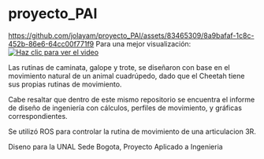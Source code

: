 # proyecto_PAI
https://github.com/jolayam/proyecto_PAI/assets/83465309/8a9bafaf-1c8c-452b-86e6-64cc00f771f9
Para una mejor visualización:
[![Haz clic para ver el video](https://img.youtube.com/vi/u8weWuxakLc/maxresdefault.jpg)](https://youtu.be/u8weWuxakLc)

Las rutinas de caminata, galope y trote, se diseñaron con base en el movimiento natural de un animal cuadrúpedo, dado que el Cheetah tiene sus propias rutinas de movimiento.

Cabe resaltar que dentro de este mismo repositorio se encuentra el informe de diseño de ingeniería con cálculos, perfiles de movimiento, y gráficas correspondientes. 

Se utilizó ROS para controlar la rutina de movimiento de una articulacion 3R. 

Diseno para la UNAL Sede Bogota, Proyecto Aplicado a Ingenieria
